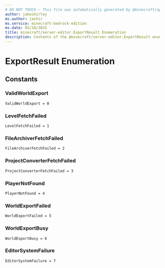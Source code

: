 ```yaml
---
# DO NOT TOUCH — This file was automatically generated by @minecraft/api-docs-generator, to report problems file an issue at https://github.com/Mojang/minecraft-scripting-libraries
author: jakeshirley
ms.author: jashir
ms.service: minecraft-bedrock-edition
ms.date: 02/10/2025
title: minecraft/server-editor.ExportResult Enumeration
description: Contents of the @minecraft/server-editor.ExportResult enumeration.
---
```

# ExportResult Enumeration

## Constants
### **ValidWorldExport**
`ValidWorldExport = 0`
### **LevelFetchFailed**
`LevelFetchFailed = 1`
### **FileArchiverFetchFailed**
`FileArchiverFetchFailed = 2`
### **ProjectConverterFetchFailed**
`ProjectConverterFetchFailed = 3`
### **PlayerNotFound**
`PlayerNotFound = 4`
### **WorldExportFailed**
`WorldExportFailed = 5`
### **WorldExportBusy**
`WorldExportBusy = 6`
### **EditorSystemFailure**
`EditorSystemFailure = 7`
